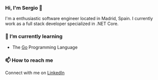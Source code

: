 ### Hi, I'm Sergio 👋

I'm a enthusiastic software engineer located in Madrid, Spain. I currently work as a full stack developer specialized in .NET Core.

### 🌱 I’m currently learning

- The [Go](https://golang.org/) Programming Language

### 📫 How to reach me

Connect with me on [LinkedIn](https://www.linkedin.com/in/echosergio/)

<!--
**echosergio/echosergio** is a ✨ _special_ ✨ repository because its `README.md` (this file) appears on your GitHub profile.

Here are some ideas to get you started:

- 🔭 I’m currently working on ...
- 🌱 I’m currently learning ...
- 👯 I’m looking to collaborate on ...
- 🤔 I’m looking for help with ...
- 💬 Ask me about ...
- 📫 How to reach me: ...
- 😄 Pronouns: ...
- ⚡ Fun fact: ...

### 🚀 Personal projects

#### OpositandoPN

Creator and maintainer of the OpositandoPN platform: [opositandopn.com](https://opositandopn.com/)  

OpositandoPN is a virtual platform where students can complement their preparation for the knowledge test required to enrol in the Spanish National Police Academy written in React + .NET Core.

#### Scribe

A simple VSTS Release event integration with Freshservice written in Go, check out the code: https://github.com/echosergio/scribe
-->
